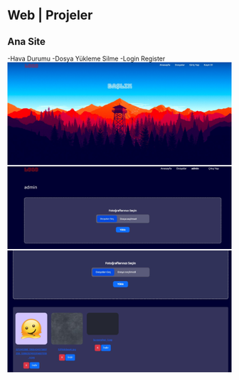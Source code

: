 # Web | Projeler
<h2>Ana Site</h2>
-Hava Durumu
-Dosya Yükleme Silme
-Login Register
<img style="width: 33% important!;" src="images/1.jpg">
<img style="width: 33% important!;" src="images/2.jpg">
<img style="width: 33% important!;" src="images/3.jpg">